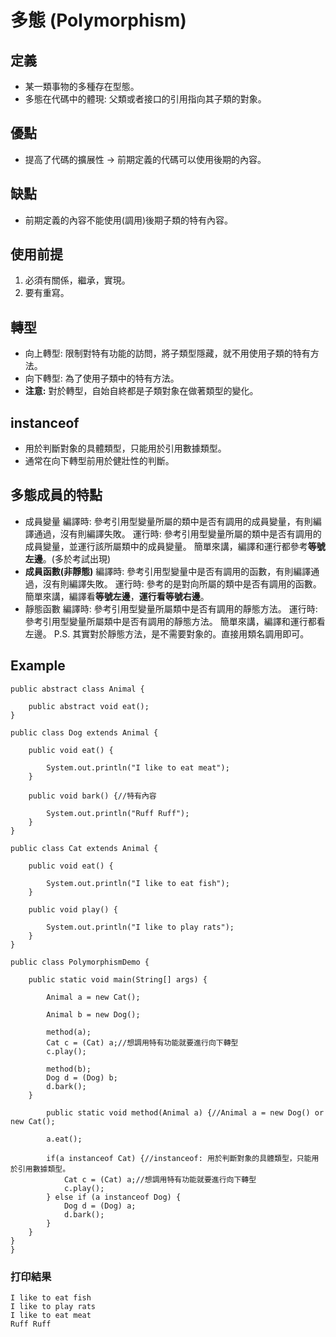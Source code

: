 # 多態 (Polymorphism)
 
## 定義
- 某一類事物的多種存在型態。
- 多態在代碼中的體現: 父類或者接口的引用指向其子類的對象。

## 優點
- 提高了代碼的擴展性 -> 前期定義的代碼可以使用後期的內容。

## 缺點
- 前期定義的內容不能使用(調用)後期子類的特有內容。

## 使用前提
1. 必須有關係，繼承，實現。
2. 要有重寫。

## 轉型
- 向上轉型: 限制對特有功能的訪問，將子類型隱藏，就不用使用子類的特有方法。
- 向下轉型: 為了使用子類中的特有方法。
- **注意:** 對於轉型，自始自終都是子類對象在做著類型的變化。

## instanceof
- 用於判斷對象的具體類型，只能用於引用數據類型。
- 通常在向下轉型前用於健壯性的判斷。

## 多態成員的特點
- 成員變量
編譯時: 參考引用型變量所屬的類中是否有調用的成員變量，有則編譯通過，沒有則編譯失敗。
運行時: 參考引用型變量所屬的類中是否有調用的成員變量，並運行該所屬類中的成員變量。
簡單來講，編譯和運行都參考**等號左邊**。(多於考試出現)
- **成員函數(非靜態)**
編譯時: 參考引用型變量中是否有調用的函數，有則編譯通過，沒有則編譯失敗。
運行時: 參考的是對向所屬的類中是否有調用的函數。
簡單來講，編譯看**等號左邊**，**運行看等號右邊**。
- 靜態函數
編譯時: 參考引用型變量所屬類中是否有調用的靜態方法。
運行時: 參考引用型變量所屬類中是否有調用的靜態方法。
簡單來講，編譯和運行都看左邊。
P.S. 其實對於靜態方法，是不需要對象的。直接用類名調用即可。

## Example
```
public abstract class Animal {

    public abstract void eat();
}

public class Dog extends Animal {

    public void eat() {
    
        System.out.println("I like to eat meat");
    }
    
    public void bark() {//特有內容
    
        System.out.println("Ruff Ruff");
    }
}

public class Cat extends Animal {
    
    public void eat() {
    
        System.out.println("I like to eat fish");
    }
    
    public void play() {
    
        System.out.println("I like to play rats");
    }
}

public class PolymorphismDemo {

	public static void main(String[] args) {
		
		Animal a = new Cat();
		
		Animal b = new Dog();
	
		method(a);
		Cat c = (Cat) a;//想調用特有功能就要進行向下轉型
		c.play();
		
		method(b);
		Dog d = (Dog) b;
		d.bark();
	}
	
		public static void method(Animal a) {//Animal a = new Dog() or new Cat();
		
		a.eat();
		
		if(a instanceof Cat) {//instanceof: 用於判斷對象的具體類型，只能用於引用數據類型。
			Cat c = (Cat) a;//想調用特有功能就要進行向下轉型
			c.play();
		} else if (a instanceof Dog) {
			Dog d = (Dog) a;
			d.bark();
		}
	}
}
}
```
### 打印結果
```
I like to eat fish
I like to play rats
I like to eat meat
Ruff Ruff
```
